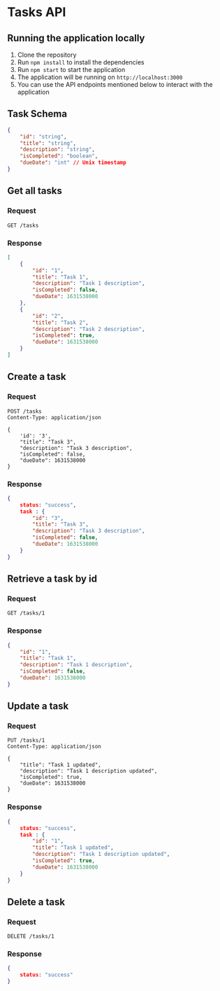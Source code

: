 # Tasks API

## Running the application locally
1. Clone the repository
2. Run `npm install` to install the dependencies
3. Run `npm start` to start the application
4. The application will be running on `http://localhost:3000`
5. You can use the API endpoints mentioned below to interact with the application

## Task Schema
```json
{
    "id": "string",
    "title": "string",
    "description": "string",
    "isCompleted": "boolean",
    "dueDate": "int" // Unix timestamp
}
```

## Get all tasks
### Request
```http
GET /tasks
```

### Response
```json
[
    {
        "id": "1",
        "title": "Task 1",
        "description": "Task 1 description",
        "isCompleted": false,
        "dueDate": 1631538000
    },
    {
        "id": "2",
        "title": "Task 2",
        "description": "Task 2 description",
        "isCompleted": true,
        "dueDate": 1631538000
    }
]
```

## Create a task
### Request
```http
POST /tasks
Content-Type: application/json

{
    'id': '3',
    "title": "Task 3",
    "description": "Task 3 description",
    "isCompleted": false,
    "dueDate": 1631538000
}
```

### Response
```json
{
    status: "success",
    task : {
        "id": "3",
        "title": "Task 3",
        "description": "Task 3 description",
        "isCompleted": false,
        "dueDate": 1631538000
    }
}
```

## Retrieve a task by id
### Request
```http
GET /tasks/1
```

### Response
```json
{
    "id": "1",
    "title": "Task 1",
    "description": "Task 1 description",
    "isCompleted": false,
    "dueDate": 1631538000
}
```

## Update a task
### Request
```http
PUT /tasks/1
Content-Type: application/json

{
    "title": "Task 1 updated",
    "description": "Task 1 description updated",
    "isCompleted": true,
    "dueDate": 1631538000
}
```

### Response
```json
{
    status: "success",
    task : {
        "id": "1",
        "title": "Task 1 updated",
        "description": "Task 1 description updated",
        "isCompleted": true,
        "dueDate": 1631538000
    }
}
```

## Delete a task
### Request
```http
DELETE /tasks/1
```

### Response
```json
{
    status: "success"
}
```